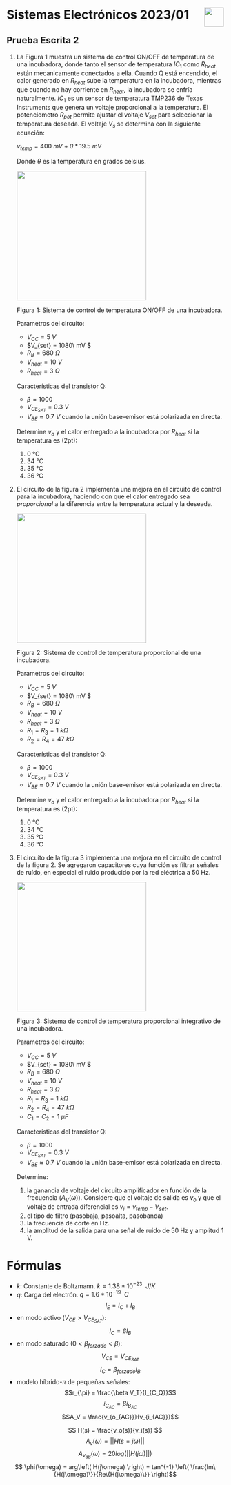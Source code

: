 # <img src="https://julianodb.github.io/SISTEMAS_ELECTRONICOS_PARA_INGENIERIA_BIOMEDICA/img/logo_fing.png?raw=true" align="right" height="45"> Sistemas Electrónicos 2023/01
## Prueba Escrita 2

1. La Figura 1 muestra un sistema de control ON/OFF de temperatura de una incubadora, donde tanto el sensor de temperatura $IC_1$ como $R_{heat}$ están mecanicamente conectados a ella. Cuando Q está encendido, el calor generado en $R_{heat}$ sube la temperatura en la incubadora, mientras que cuando no hay corriente en $R_{heat}$, la incubadora se enfría naturalmente. $IC_1$ es un sensor de temperatura TMP236 de Texas Instruments que genera un voltaje proporcional a la temperatura. El potenciometro $R_{pot}$ permite ajustar el voltaje $V_{set}$ para seleccionar la temperatura deseada. El voltaje $V_s$ se determina con la siguiente ecuación:

    $v_{temp} = 400\ mV + \theta*19.5\ mV$

    Donde $\theta$ es la temperatura en grados celsius.

    <img src="https://julianodb.github.io/electronic_circuits_diagrams/temperature_control_1.png" width="300">

    Figura 1: Sistema de control de temperatura ON/OFF de una incubadora.

    Parametros del circuito:
    - $V_{CC} = 5\ V$
    - $V_{set} = 1080\ mV $
    - $R_B = 680\ \Omega$
    - $V_{heat} = 10\ V$
    - $R_{heat} = 3\ \Omega$

    Características del transistor Q:
    - $\beta = 1000$
    - $V_{CE_{SAT}} = 0.3\ V$
    - $V_{BE} \approx 0.7\ V$ cuando la unión base-emisor está polarizada en directa.

    Determine $v_o$ y el calor entregado a la incubadora por $R_{heat}$ si la temperatura es (2pt):
    1. 0 °C
    1. 34 °C
    1. 35 °C
    1. 36 °C

2. El circuito de la figura 2 implementa una mejora en el circuito de control para la incubadora, haciendo con que el calor entregado sea *proporcional* a la diferencia entre la temperatura actual y la deseada. 

    <img src="https://julianodb.github.io/electronic_circuits_diagrams/temperature_control_2.png" width="300"> 

    Figura 2: Sistema de control de temperatura proporcional de una incubadora.
    
    Parametros del circuito:
    - $V_{CC} = 5\ V$
    - $V_{set} = 1080\ mV $
    - $R_B = 680\ \Omega$
    - $V_{heat} = 10\ V$
    - $R_{heat} = 3\ \Omega$
    - $R_1 = R_3 = 1\ k\Omega$
    - $R_2 = R_4 = 47\ k\Omega$

    Características del transistor Q:
    - $\beta = 1000$
    - $V_{CE_{SAT}} = 0.3\ V$
    - $V_{BE} \approx 0.7\ V$ cuando la unión base-emisor está polarizada en directa.

    Determine $v_o$ y el calor entregado a la incubadora por $R_{heat}$ si la temperatura es (2pt):
    1. 0 °C
    1. 34 °C
    1. 35 °C
    1. 36 °C

3. El circuito de la figura 3 implementa una mejora en el circuito de control de la figura 2. Se agregaron capacitores cuya función es filtrar señales de ruído, en especial el ruido producido por la red eléctrica a 50 Hz. 

    <img src="https://julianodb.github.io/electronic_circuits_diagrams/temperature_control_3.png" width="300"> 

    Figura 3: Sistema de control de temperatura proporcional integrativo de una incubadora.
    
    Parametros del circuito:
    - $V_{CC} = 5\ V$
    - $V_{set} = 1080\ mV $
    - $R_B = 680\ \Omega$
    - $V_{heat} = 10\ V$
    - $R_{heat} = 3\ \Omega$
    - $R_1 = R_3 = 1\ k\Omega$
    - $R_2 = R_4 = 47\ k\Omega$
    - $C_1 = C_2 = 1\ \mu F$

    Características del transistor Q:
    - $\beta = 1000$
    - $V_{CE_{SAT}} = 0.3\ V$
    - $V_{BE} \approx 0.7\ V$ cuando la unión base-emisor está polarizada en directa.

    Determine:
    1. la ganancia de voltaje del circuito amplificador en función de la frecuencia ($A_{V}(\omega)$). Considere que el voltaje de salida es $v_o$ y que el voltaje de entrada diferencial es $v_i=v_{temp}-V_{set}$.
    2. el tipo de filtro (pasobaja, pasoalta, pasobanda)
    3. la frecuencia de corte en Hz.
    3. la amplitud de la salida para una señal de ruido de 50 Hz y amplitud 1 V.

# Fórmulas
- $k$: Constante de Boltzmann. $k=1.38 * 10^{-23}\enspace J/K$
- $q$: Carga del electrón. $q=1.6*10^{-19}\enspace C$
$$I_E = I_C + I_B$$
- en modo activo ($V_{CE} > V_{CE_{SAT}}$):
$$I_C = \beta I_B $$
- en modo saturado ($0 < \beta_{forzado} < \beta$):
$$V_{CE} = V_{CE_{SAT}}$$
$$I_C = \beta_{forzado} I_B $$
- modelo híbrido-$\pi$ de pequeñas señales:
$$r_{\pi} = \frac{\beta V_T}{I_{C_Q}}$$
$$i_{C_{AC}} = \beta i_{B_{AC}} $$
$$A_V = \frac{v_{o_{AC}}}{v_{i_{AC}}}$$

$$ H(s) = \frac{v_o(s)}{v_i(s)} $$
$$ A_v(\omega) = || H(s=j\omega) ||$$
$$ A_{v_{dB}}(\omega) = 20 log\left(|| H(j\omega) ||\right)$$
$$ \phi(\omega) = arg\left( H(j\omega) \right) = tan^{-1} \left( \frac{Im\{H(j\omega)\}}{Re\{H(j\omega)\}} \right)$$